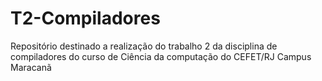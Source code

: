 # T2-Compiladores
Repositório destinado a realização do trabalho 2 da disciplina de compiladores do curso de Ciência da computação do CEFET/RJ Campus Maracanã
